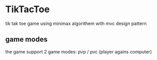 # TikTacToe
tik tak toe game using minimax algorithem with mvc design pattern

## game modes
the game support 2 game modes: pvp / pvc (player agains computer)







